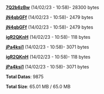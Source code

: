 [**7Q2b6zBw**](/data/7Q2b6zBw.txt) (14/02/23 - 10:58)- 28300 bytes

[**jN4qbGFf**](/data/jN4qbGFf.txt) (14/02/23 - 10:58)- 2479 bytes

[**jN4qbGFf**](/data/jN4qbGFf.txt) (14/02/23 - 10:58)- 2479 bytes

[**igR2QKnH**](/data/igR2QKnH.txt) (14/02/23 - 10:58)- 118 bytes

[**jPa4ksi1**](/data/jPa4ksi1.txt) (14/02/23 - 10:58)- 3071 bytes

[**igR2QKnH**](/data/igR2QKnH.txt) (14/02/23 - 10:58)- 118 bytes

[**jPa4ksi1**](/data/jPa4ksi1.txt) (14/02/23 - 10:58)- 3071 bytes

**Total Datas**: 9875

**Total Size**: 65.01 MB / 65.0 MB